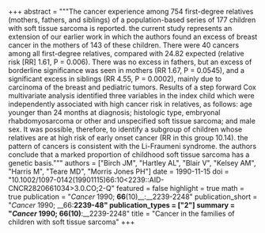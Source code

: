 +++
abstract = """The cancer experience among 754 first-degree relatives (mothers, fathers, and siblings) of a population-based series of 177 children with soft tissue sarcoma is reported. the current study represents an extension of our earlier work in which the authors found an excess of breast cancer in the mothers of 143 of these children. There were 40 cancers among all first-degree relatives, compared with 24.82 expected (relative risk [RR] 1.61, P = 0.006). There was no excess in fathers, but an excess of borderline significance was seen in mothers (RR 1.67, P = 0.0545), and a significant excess in siblings (RR 4.55, P = 0.0002), mainly due to carcinoma of the breast and pediatric tumors. Results of a step forward Cox multivariate analysis identified three variables in the index child which were independently associated with high cancer risk in relatives, as follows: age younger than 24 months at diagnosis; histologic type, embryonal rhabdomyosarcoma or other and unspecified soft tissue sarcoma; and male sex. It was possible, therefore, to identify a subgroup of children whose relatives are at high risk of early onset cancer (RR in this group 10.14). the pattern of cancers is consistent with the Li-Fraumeni syndrome. the authors conclude that a marked proportion of childhood soft tissue sarcoma has a genetic basis."""
authors = ["Birch JM", "Hartley AL", "Blair V", "Kelsey AM", "Harris M", "Teare MD", "Morris Jones PH"]
date = 1990-11-15
doi = "10.1002/1097-0142(19901115)66:10<2239::AID-CNCR2820661034>3.0.CO;2-Q"
featured = false
highlight = true
math = true
publication = "*Cancer* 1990; __66__(10)__:__2239-2248"
publication_short = "*Cancer* 1990; __66:__2239-48"
publication_types = ["2"]
summary = "*Cancer* 1990; __66__(10)__:__2239-2248"
title = "Cancer in the families of children with soft tissue sarcoma"
+++
